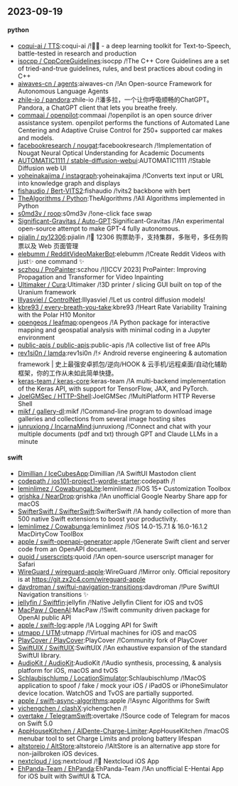 ## 2023-09-19

#### python
* [coqui-ai / TTS](https://github.com/coqui-ai/TTS):coqui-ai /!🐸💬 - a deep learning toolkit for Text-to-Speech, battle-tested in research and production
* [isocpp / CppCoreGuidelines](https://github.com/isocpp/CppCoreGuidelines):isocpp /!The C++ Core Guidelines are a set of tried-and-true guidelines, rules, and best practices about coding in C++
* [aiwaves-cn / agents](https://github.com/aiwaves-cn/agents):aiwaves-cn /!An Open-source Framework for Autonomous Language Agents
* [zhile-io / pandora](https://github.com/zhile-io/pandora):zhile-io /!潘多拉，一个让你呼吸顺畅的ChatGPT。Pandora, a ChatGPT client that lets you breathe freely.
* [commaai / openpilot](https://github.com/commaai/openpilot):commaai /!openpilot is an open source driver assistance system. openpilot performs the functions of Automated Lane Centering and Adaptive Cruise Control for 250+ supported car makes and models.
* [facebookresearch / nougat](https://github.com/facebookresearch/nougat):facebookresearch /!Implementation of Nougat Neural Optical Understanding for Academic Documents
* [AUTOMATIC1111 / stable-diffusion-webui](https://github.com/AUTOMATIC1111/stable-diffusion-webui):AUTOMATIC1111 /!Stable Diffusion web UI
* [yoheinakajima / instagraph](https://github.com/yoheinakajima/instagraph):yoheinakajima /!Converts text input or URL into knowledge graph and displays
* [fishaudio / Bert-VITS2](https://github.com/fishaudio/Bert-VITS2):fishaudio /!vits2 backbone with bert
* [TheAlgorithms / Python](https://github.com/TheAlgorithms/Python):TheAlgorithms /!All Algorithms implemented in Python
* [s0md3v / roop](https://github.com/s0md3v/roop):s0md3v /!one-click face swap
* [Significant-Gravitas / Auto-GPT](https://github.com/Significant-Gravitas/Auto-GPT):Significant-Gravitas /!An experimental open-source attempt to make GPT-4 fully autonomous.
* [pjialin / py12306](https://github.com/pjialin/py12306):pjialin /!🚂 12306 购票助手，支持集群，多账号，多任务购票以及 Web 页面管理
* [elebumm / RedditVideoMakerBot](https://github.com/elebumm/RedditVideoMakerBot):elebumm /!Create Reddit Videos with just✨ one command ✨
* [sczhou / ProPainter](https://github.com/sczhou/ProPainter):sczhou /![ICCV 2023] ProPainter: Improving Propagation and Transformer for Video Inpainting
* [Ultimaker / Cura](https://github.com/Ultimaker/Cura):Ultimaker /!3D printer / slicing GUI built on top of the Uranium framework
* [lllyasviel / ControlNet](https://github.com/lllyasviel/ControlNet):lllyasviel /!Let us control diffusion models!
* [kbre93 / every-breath-you-take](https://github.com/kbre93/every-breath-you-take):kbre93 /!Heart Rate Variability Training with the Polar H10 Monitor
* [opengeos / leafmap](https://github.com/opengeos/leafmap):opengeos /!A Python package for interactive mapping and geospatial analysis with minimal coding in a Jupyter environment
* [public-apis / public-apis](https://github.com/public-apis/public-apis):public-apis /!A collective list of free APIs
* [rev1si0n / lamda](https://github.com/rev1si0n/lamda):rev1si0n /!⚡️ Android reverse engineering & automation framework | 史上最强安卓抓包/逆向/HOOK & 云手机/远程桌面/自动化辅助框架，你的工作从未如此简单快捷。
* [keras-team / keras-core](https://github.com/keras-team/keras-core):keras-team /!A multi-backend implementation of the Keras API, with support for TensorFlow, JAX, and PyTorch.
* [JoelGMSec / HTTP-Shell](https://github.com/JoelGMSec/HTTP-Shell):JoelGMSec /!MultiPlatform HTTP Reverse Shell
* [mikf / gallery-dl](https://github.com/mikf/gallery-dl):mikf /!Command-line program to download image galleries and collections from several image hosting sites
* [junruxiong / IncarnaMind](https://github.com/junruxiong/IncarnaMind):junruxiong /!Connect and chat with your multiple documents (pdf and txt) through GPT and Claude LLMs in a minute

#### swift
* [Dimillian / IceCubesApp](https://github.com/Dimillian/IceCubesApp):Dimillian /!A SwiftUI Mastodon client
* [codepath / ios101-project1-wordle-starter](https://github.com/codepath/ios101-project1-wordle-starter):codepath /!
* [leminlimez / CowabungaLite](https://github.com/leminlimez/CowabungaLite):leminlimez /!iOS 15+ Customization Toolbox
* [grishka / NearDrop](https://github.com/grishka/NearDrop):grishka /!An unofficial Google Nearby Share app for macOS
* [SwifterSwift / SwifterSwift](https://github.com/SwifterSwift/SwifterSwift):SwifterSwift /!A handy collection of more than 500 native Swift extensions to boost your productivity.
* [leminlimez / Cowabunga](https://github.com/leminlimez/Cowabunga):leminlimez /!iOS 14.0-15.7.1 & 16.0-16.1.2 MacDirtyCow ToolBox
* [apple / swift-openapi-generator](https://github.com/apple/swift-openapi-generator):apple /!Generate Swift client and server code from an OpenAPI document.
* [quoid / userscripts](https://github.com/quoid/userscripts):quoid /!An open-source userscript manager for Safari
* [WireGuard / wireguard-apple](https://github.com/WireGuard/wireguard-apple):WireGuard /!Mirror only. Official repository is at https://git.zx2c4.com/wireguard-apple
* [davdroman / swiftui-navigation-transitions](https://github.com/davdroman/swiftui-navigation-transitions):davdroman /!Pure SwiftUI Navigation transitions ✨
* [jellyfin / Swiftfin](https://github.com/jellyfin/Swiftfin):jellyfin /!Native Jellyfin Client for iOS and tvOS
* [MacPaw / OpenAI](https://github.com/MacPaw/OpenAI):MacPaw /!Swift community driven package for OpenAI public API
* [apple / swift-log](https://github.com/apple/swift-log):apple /!A Logging API for Swift
* [utmapp / UTM](https://github.com/utmapp/UTM):utmapp /!Virtual machines for iOS and macOS
* [PlayCover / PlayCover](https://github.com/PlayCover/PlayCover):PlayCover /!Community fork of PlayCover
* [SwiftUIX / SwiftUIX](https://github.com/SwiftUIX/SwiftUIX):SwiftUIX /!An exhaustive expansion of the standard SwiftUI library.
* [AudioKit / AudioKit](https://github.com/AudioKit/AudioKit):AudioKit /!Audio synthesis, processing, & analysis platform for iOS, macOS and tvOS
* [Schlaubischlump / LocationSimulator](https://github.com/Schlaubischlump/LocationSimulator):Schlaubischlump /!MacOS application to spoof / fake / mock your iOS / iPadOS or iPhoneSimulator device location. WatchOS and TvOS are partially supported.
* [apple / swift-async-algorithms](https://github.com/apple/swift-async-algorithms):apple /!Async Algorithms for Swift
* [yichengchen / clashX](https://github.com/yichengchen/clashX):yichengchen /!
* [overtake / TelegramSwift](https://github.com/overtake/TelegramSwift):overtake /!Source code of Telegram for macos on Swift 5.0
* [AppHouseKitchen / AlDente-Charge-Limiter](https://github.com/AppHouseKitchen/AlDente-Charge-Limiter):AppHouseKitchen /!macOS menubar tool to set Charge Limits and prolong battery lifespan
* [altstoreio / AltStore](https://github.com/altstoreio/AltStore):altstoreio /!AltStore is an alternative app store for non-jailbroken iOS devices.
* [nextcloud / ios](https://github.com/nextcloud/ios):nextcloud /!📱 Nextcloud iOS App
* [EhPanda-Team / EhPanda](https://github.com/EhPanda-Team/EhPanda):EhPanda-Team /!An unofficial E-Hentai App for iOS built with SwiftUI & TCA.
